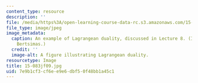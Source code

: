 ```yaml
---
content_type: resource
description: ''
file: /media/https%3A/open-learning-course-data-rc.s3.amazonaws.com/15-083j-integer-programming-and-combinatorial-optimization-fall-2009/7e9b1cf3cf6ee9e6dbf50f48bb1a45c1_15-083jf09.jpg
file_type: image/jpeg
image_metadata:
  caption: An example of Lagrangean duality, discussed in Lecture 8. (Image by Prof.
    Bertsimas.)
  credit: ''
  image-alt: A figure illustrating Lagrangean duality.
resourcetype: Image
title: 15-083jf09.jpg
uid: 7e9b1cf3-cf6e-e9e6-dbf5-0f48bb1a45c1
---
```

